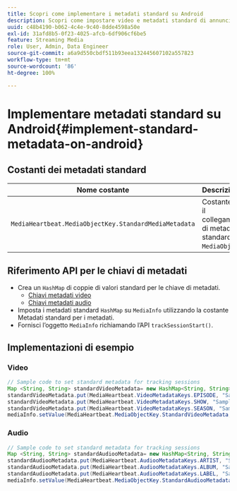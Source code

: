 ```yaml
---
title: Scopri come implementare i metadati standard su Android
description: Scopri come impostare video e metadati standard di annunci da inviare con le chiamate di tracciamento su Android.
uuid: c48b4190-b062-4c4e-9c40-8dde4598a50e
exl-id: 31afd8b5-0f23-4025-afcb-6df906cf6be5
feature: Streaming Media
role: User, Admin, Data Engineer
source-git-commit: a6a9d550cbdf511b93eea132445607102a557823
workflow-type: tm+mt
source-wordcount: '86'
ht-degree: 100%

---
```


# Implementare metadati standard su Android{#implement-standard-metadata-on-android}

## Costanti dei metadati standard

| Nome costante | Descrizione   |
|---|---|
| `MediaHeartbeat.MediaObjectKey.StandardMediaMetadata` | Costante per il collegamento di metadati standard su `MediaObject`. |

## Riferimento API per le chiavi di metadati

* Crea un `HashMap` di coppie di valori standard per le chiave di metadati.
   * [Chiavi metadati video](https://adobe-marketing-cloud.github.io/media-sdks/reference/android/com/adobe/primetime/va/simple/MediaHeartbeat.VideoMetadataKeys.html)
   * [Chiavi metadati audio](https://adobe-marketing-cloud.github.io/media-sdks/reference/android/com/adobe/primetime/va/simple/MediaHeartbeat.AudioMetadataKeys.html)
* Imposta i metadati standard `HashMap` su `MediaInfo` utilizzando la costante Metadati standard per i metadati.
* Fornisci l’oggetto `MediaInfo` richiamando l’API `trackSessionStart()`.

## Implementazioni di esempio

### Video

```java
// Sample code to set standard metadata for tracking sessions 
Map <String, String> standardVideoMetadata= new HashMap<String, String>(); 
standardVideoMetadata.put(MediaHeartbeat.VideoMetadataKeys.EPISODE, "Sample Episode"); 
standardVideoMetadata.put(MediaHeartbeat.VideoMetadataKeys.SHOW, "Sample Show"); 
standardVideoMetadata.put(MediaHeartbeat.VideoMetadataKeys.SEASON, "Sample Season"); 
mediaInfo.setValue(MediaHeartbeat.MediaObjectKey.StandardVideoMetadata, standardVideoMetadata);
```

### Audio

```java
// Sample code to set standard metadata for tracking sessions 
Map <String, String> standardAudiooMetadata= new HashMap<String, String>(); 
standardAudiooMetadata.put(MediaHeartbeat.AudiooMetadataKeys.ARTIST, "Sample Artist"); 
standardAudiooMetadata.put(MediaHeartbeat.AudiooMetadataKeys.ALBUM, "Sample Album"); 
standardAudiooMetadata.put(MediaHeartbeat.AudiooMetadataKeys.LABEL, "Sample Label"); 
mediaInfo.setValue(MediaHeartbeat.MediaObjectKey.StandardAudiooMetadata, standardAudiooMetadata);
```
